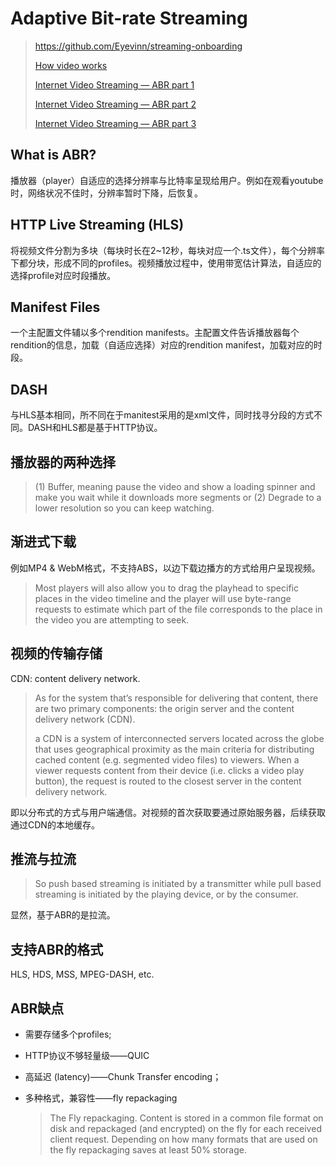 # Adaptive Bit-rate Streaming

> https://github.com/Eyevinn/streaming-onboarding
>
> [How video works](https://howvideo.works/)
>
> [Internet Video Streaming — ABR part 1](https://medium.com/@eyevinntechnology/internet-video-streaming-abr-part-1-b10964849e19)
>
> [Internet Video Streaming — ABR part 2](https://medium.com/@eyevinntechnology/internet-video-streaming-abr-part-2-dbce136b0d7c)
>
> [Internet Video Streaming — ABR part 3](https://medium.com/@eyevinntechnology/internet-video-streaming-abr-part-3-45ff4bb3d436)

## What is ABR?

播放器（player）自适应的选择分辨率与比特率呈现给用户。例如在观看youtube时，网络状况不佳时，分辨率暂时下降，后恢复。

## HTTP Live Streaming (HLS)

将视频文件分割为多块（每块时长在2~12秒，每块对应一个.ts文件），每个分辨率下都分块，形成不同的profiles。视频播放过程中，使用带宽估计算法，自适应的选择profile对应时段播放。

## Manifest Files

一个主配置文件辅以多个rendition manifests。主配置文件告诉播放器每个rendition的信息，加载（自适应选择）对应的rendition manifest，加载对应的时段。

## DASH

与HLS基本相同，所不同在于manitest采用的是xml文件，同时找寻分段的方式不同。DASH和HLS都是基于HTTP协议。

## 播放器的两种选择

>  (1) Buffer, meaning pause the video and show a loading spinner and make you wait while it downloads more segments or (2) Degrade to a lower resolution so you can keep watching. 

## 渐进式下载

例如MP4 & WebM格式，不支持ABS，以边下载边播方的方式给用户呈现视频。

> Most players will also allow you to drag the playhead to specific places in the video timeline and the player will use byte-range requests to estimate which part of the file corresponds to the place in the video you are attempting to seek.

## 视频的传输存储

CDN: content delivery network. 

> As for the system that’s responsible for delivering that content, there are two primary components: the origin server and the content delivery network (CDN).
>
> a CDN is a system of interconnected servers located across the globe that uses geographical proximity as the main criteria for distributing cached content (e.g. segmented video files) to viewers. When a viewer requests content from their device (i.e. clicks a video play button), the request is routed to the closest server in the content delivery network.

即以分布式的方式与用户端通信。对视频的首次获取要通过原始服务器，后续获取通过CDN的本地缓存。

## 推流与拉流

> So push based streaming is initiated by a transmitter while pull based streaming is initiated by the playing device, or by the consumer.

显然，基于ABR的是拉流。

## 支持ABR的格式

HLS, HDS, MSS, MPEG-DASH, etc.

## ABR缺点

- 需要存储多个profiles;

- HTTP协议不够轻量级——QUIC

- 高延迟 (latency)——Chunk Transfer encoding；

- 多种格式，兼容性——fly repackaging

  > The Fly repackaging. Content is stored in a common file format on disk and repackaged (and encrypted) on the fly for each received client request. Depending on how many formats that are used on the fly repackaging saves at least 50% storage.